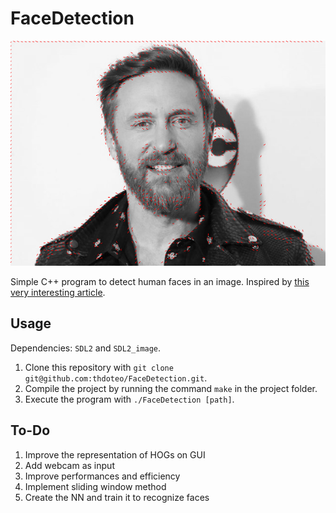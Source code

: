 # FaceDetection

![Screenshot](https://raw.githubusercontent.com/thdoteo/FaceDetection/master/docs/screenshot.png)  

Simple C++ program to detect human faces in an image.
Inspired by [this very interesting article](https://medium.com/@ageitgey/machine-learning-is-fun-part-4-modern-face-recognition-with-deep-learning-c3cffc121d78).

## Usage

Dependencies: `SDL2` and `SDL2_image`.  

1. Clone this repository with `git clone git@github.com:thdoteo/FaceDetection.git`.
2. Compile the project by running the command `make` in the project folder.
3. Execute the program with `./FaceDetection [path]`.

## To-Do

1. Improve the representation of HOGs on GUI
2. Add webcam as input
3. Improve performances and efficiency
4. Implement sliding window method
5. Create the NN and train it to recognize faces